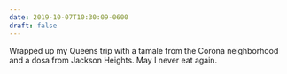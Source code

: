 ```yaml
---
date: 2019-10-07T10:30:09-0600
draft: false
---
```


Wrapped up my Queens trip with a tamale from the Corona neighborhood and a dosa from Jackson Heights. May I never eat again.

